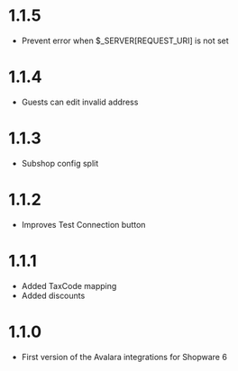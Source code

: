 # 1.1.5
- Prevent error when $_SERVER[REQUEST_URI] is not set

# 1.1.4
- Guests can edit invalid address

# 1.1.3
- Subshop config split

# 1.1.2
- Improves Test Connection button

# 1.1.1
- Added TaxCode mapping
- Added discounts

# 1.1.0
- First version of the Avalara integrations for Shopware 6
